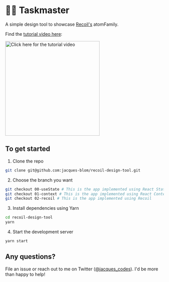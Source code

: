 # 🦸‍♂️ Taskmaster

A simple design tool to showcase [Recoil's](https://recoiljs.org/) atomFamily.

Find the [tutorial video here](https://www.youtube.com/watch?v=KBE7Ezn7h0A):

<a href="https://www.youtube.com/watch?v=KBE7Ezn7h0A"><img alt="Click here for the tutorial video" src="https://raw.githubusercontent.com/jacques-blom/recoil-design-tool/01-context/video.png" width="300" /></a>

## To get started

1. Clone the repo

```bash
git clone git@github.com:jacques-blom/recoil-design-tool.git
```

2. Choose the branch you want

```bash
git checkout 00-useState # This is the app implemented using React State (clone this to follow along with the video)
git checkout 01-context # This is the app implemented using React Context
git checkout 02-recoil # This is the app implemented using Recoil
```

3. Install dependencies using Yarn

```bash
cd recoil-design-tool
yarn
```

4. Start the development server

```bash
yarn start
```

## Any questions?

File an issue or reach out to me on Twitter ([@jacques_codes](https://twitter.com/jacques_codes)). I'd be more than happy to help!
